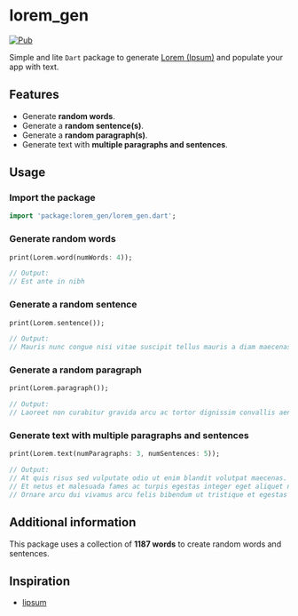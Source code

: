 # lorem_gen

[![Pub](https://img.shields.io/pub/v/lorem_gen.svg)](https://pub.dartlang.org/packages/lorem_gen)

Simple and lite `Dart` package to generate [Lorem (Ipsum)](https://en.wikipedia.org/wiki/Lorem_ipsum) and populate your app with text.

## Features

- Generate **random words**.
- Generate a **random sentence(s)**.
- Generate a **random paragraph(s)**.
- Generate text with **multiple paragraphs and sentences**.

## Usage

### Import the package

```dart
import 'package:lorem_gen/lorem_gen.dart';
```

### Generate random words

```dart
print(Lorem.word(numWords: 4));

// Output:
// Est ante in nibh
```

### Generate a random sentence

```dart
print(Lorem.sentence());

// Output:
// Mauris nunc congue nisi vitae suscipit tellus mauris a diam maecenas sed enim ut sem viverra.
```

### Generate a random paragraph

```dart
print(Lorem.paragraph());

// Output:
// Laoreet non curabitur gravida arcu ac tortor dignissim convallis aenean et tortor at risus viverra adipiscing at in tellus integer. Aliquam sem fringilla ut morbi tincidunt augue interdum velit euismod in pellentesque massa placerat duis ultricies lacus sed turpis tincidunt. Mollis nunc sed id semper risus in. Proin sed libero enim sed faucibus turpis in eu mi bibendum neque egestas. Consequat id porta nibh venenatis cras sed felis eget velit aliquet sagittis id consectetur purus ut faucibus pulvinar elementum.
```

### Generate text with multiple paragraphs and sentences

```dart
print(Lorem.text(numParagraphs: 3, numSentences: 5));

// Output:
// At quis risus sed vulputate odio ut enim blandit volutpat maecenas. Odio ut sem nulla pharetra diam. Vitae proin sagittis nisl rhoncus. Malesuada bibendum arcu vitae elementum curabitur vitae nunc sed velit dignissim sodales ut. In nisl nisi scelerisque eu ultrices vitae auctor.
// Et netus et malesuada fames ac turpis egestas integer eget aliquet nibh praesent tristique magna sit amet purus. Adipiscing vitae proin sagittis nisl rhoncus mattis rhoncus urna neque viverra justo nec ultrices dui sapien. Accumsan tortor posuere ac ut consequat semper viverra. Tristique sollicitudin nibh sit amet commodo nulla facilisi nullam vehicula ipsum a arcu cursus vitae congue. Quis risus sed vulputate odio ut.
// Ornare arcu dui vivamus arcu felis bibendum ut tristique et egestas quis ipsum suspendisse ultrices fusce ut placerat. Molestie at elementum eu facilisis sed odio morbi quis commodo odio aenean sed adipiscing. Proin sed libero enim sed faucibus. Fermentum odio eu feugiat pretium nibh ipsum consequat nisl vel pretium lectus quam id leo in vitae. Ac orci phasellus egestas tellus rutrum tellus.
```

## Additional information

This package uses a collection of **1187 words** to create random words and sentences.

## Inspiration

- [lipsum](https://pub.dev/packages/lipsum)
